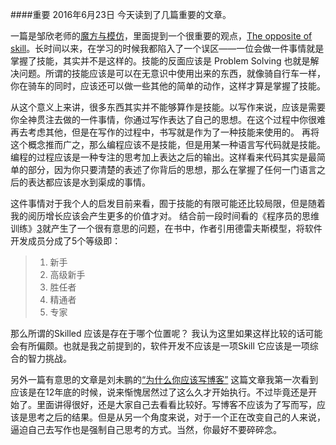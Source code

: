 ####重要 2016年6月23日
今天读到了几篇重要的文章。

一篇是邹欣老师的[魔方与模仿][1]，里面提到一个很重要的观点，[The opposite of skill][2]。长时间以来，在学习的时候我都陷入了一个误区——一位会做一件事情就是掌握了技能，其实并不是这样的。技能的反面应该是 Problem Solving 也就是解决问题。所谓的技能应该是可以在无意识中使用出来的东西，就像骑自行车一样，你在骑车的同时，应该还可以做一些其他的简单的动作，这样才算是掌握了技能。

从这个意义上来讲，很多东西其实并不能够算作是技能。以写作来说，应该是需要你全神贯注去做的一件事情，你通过写作表达了自己的思想。在这个过程中你很难再去考虑其他，但是在写作的过程中，书写就是作为了一种技能来使用的。 再将这个概念推而广之，那么编程应该不是技能，但是用某一种语言写代码就是技能。编程的过程应该是一种专注的思考加上表达之后的输出。这样看来代码其实是最简单的部分，因为你只要清楚的表述了你背后的思想，那么在掌握了任何一门语言之后的表达都应该是水到渠成的事情。

这件事情对于我个人的启发目前来看，囿于技能的有限可能还比较局限，但是随着我的阅历增长应该会产生更多的价值才对。
结合前一段时间看的《程序员的思维训练》[3]就产生了一个很有意思的问题，在书中，作者引用德雷夫斯模型，将软件开发成员分成了5个等级即：
> 1. 新手
> 2. 高级新手
> 3. 胜任者
> 4. 精通者
> 5. 专家

那么所谓的Skilled 应该是存在于哪个位置呢？ 我认为这里如果这样比较的话可能会有所偏颇。也就是我之前提到的，软件开发不应该是一项Skill 它应该是一项综合的智力挑战。

另外一篇有意思的文章是刘未鹏的[“为什么你应该写博客”][4] 这篇文章我第一次看到应该是在12年底的时候，说来惭愧居然过了这么久才开始执行。不过毕竟还是开始了。里面讲得很好，还是大家自己去看看比较好。写博客不应该为了写而写，应该是思考之后的结果。但是从另一个角度来说，对于一个正在改变自己的人来说，逼迫自己去写作也是强制自己思考的方式。当然，你最好不要碎碎念。

[1]:http://www.cnblogs.com/xinz/archive/2011/08/07/2129751.html
[2]:http://www.billbuxton.com/xc.html
[3]:https://book.douban.com/subject/5372651/
[4]:http://mindhacks.cn/2009/02/15/why-you-should-start-blogging-now/